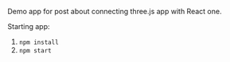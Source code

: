 Demo app for post about connecting three.js app with React one.

Starting app:
1. `npm install`
2. `npm start`